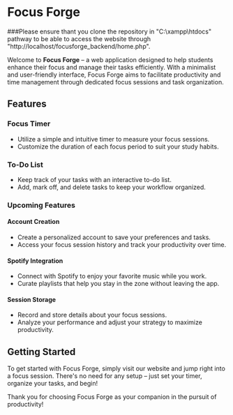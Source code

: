 # Focus Forge

###Please ensure thant you clone the repository in "C:\xampp\htdocs" pathway to be able to access the website through "http://localhost/focusforge_backend/home.php".

Welcome to **Focus Forge** – a web application designed to help students enhance their focus and manage their tasks efficiently. With a minimalist and user-friendly interface, Focus Forge aims to facilitate productivity and time management through dedicated focus sessions and task organization.

## Features

### Focus Timer
- Utilize a simple and intuitive timer to measure your focus sessions.
- Customize the duration of each focus period to suit your study habits.

### To-Do List
- Keep track of your tasks with an interactive to-do list.
- Add, mark off, and delete tasks to keep your workflow organized.

### Upcoming Features

#### Account Creation
- Create a personalized account to save your preferences and tasks.
- Access your focus session history and track your productivity over time.

#### Spotify Integration
- Connect with Spotify to enjoy your favorite music while you work.
- Curate playlists that help you stay in the zone without leaving the app.

#### Session Storage
- Record and store details about your focus sessions.
- Analyze your performance and adjust your strategy to maximize productivity.

## Getting Started

To get started with Focus Forge, simply visit our website and jump right into a focus session. There's no need for any setup – just set your timer, organize your tasks, and begin!

Thank you for choosing Focus Forge as your companion in the pursuit of productivity!
